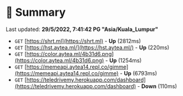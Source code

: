 # 📖 Summary
Last updated: **29/5/2022, 7:41:42 PG "Asia/Kuala_Lumpur"**

- `GET` [https://shrt.ml](https://shrt.ml) - **Up** (2812ms)
- `GET` [https://hst.aytea.ml/](https://hst.aytea.ml/) - **Up** (220ms)
- `GET` [https://color.aytea.ml/4b31d6.png](https://color.aytea.ml/4b31d6.png) - **Up** (1254ms)
- `GET` [https://memeapi.aytea14.repl.co/gimme](https://memeapi.aytea14.repl.co/gimme) - **Up** (6793ms)
- `GET` [https://teledrivemy.herokuapp.com/dashboard](https://teledrivemy.herokuapp.com/dashboard) - **Down** (110ms)
